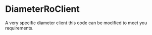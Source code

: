 # DiameterRoClient
A very specific diameter client this code can be modified to meet you requirements.

